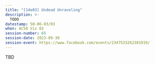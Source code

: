 ```yaml
---
title: "[14e03] Undead Unraveling"
description: >-
  TODO
datestamp: 50-06-03/03
when: AC50 Vis 03
session-number: 65
session-date: 2023-09-30
session-event: https://www.facebook.com/events/2347533262301919/
---
```


TBD

